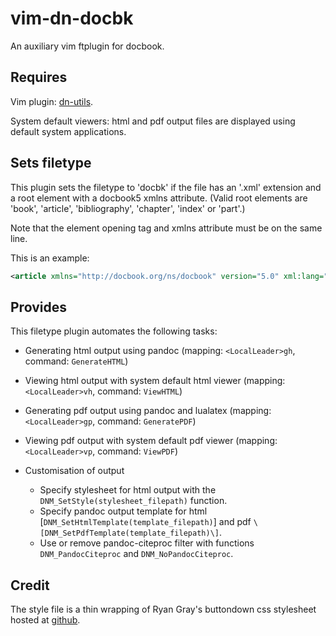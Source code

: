 # vim-dn-docbk

An auxiliary vim ftplugin for docbook.

## Requires

Vim plugin: [dn-utils](https://github.com/dnebauer/dn-vim-utils).

System default viewers: html and pdf output files are displayed using default
system applications.

## Sets filetype

This plugin sets the filetype to 'docbk' if the file has an '.xml' extension
and a root element with a docbook5 xmlns attribute. \(Valid root elements are
'book', 'article', 'bibliography', 'chapter', 'index' or 'part'.\)

Note that the element opening tag and xmlns attribute must be on the same line.

This is an example:

```xml
<article xmlns="http://docbook.org/ns/docbook" version="5.0" xml:lang="en">
```

## Provides

This filetype plugin automates the following tasks:

* Generating html output using pandoc (mapping: `<LocalLeader>gh`, command:
  `GenerateHTML`)

* Viewing html output with system default html viewer (mapping:
  `<LocalLeader>vh`, command: `ViewHTML`)

* Generating pdf output using pandoc and lualatex (mapping: `<LocalLeader>gp`,
  command: `GeneratePDF`)

* Viewing pdf output with system default pdf viewer (mapping:
  `<LocalLeader>vp`, command: `ViewPDF`)

* Customisation of output
    * Specify stylesheet for html output with the
      `DNM_SetStyle(stylesheet_filepath)` function.
    * Specify pandoc output template for html
      \[`DNM_SetHtmlTemplate(template_filepath)`\] and pdf
      `\[DNM_SetPdfTemplate(template_filepath)\]`.
    * Use or remove pandoc-citeproc filter with functions `DNM_PandocCiteproc`
      and `DNM_NoPandocCiteproc`.

## Credit

The style file is a thin wrapping of Ryan Gray's buttondown css stylesheet
hosted at [github](https://github.com/ryangray/buttondown).

